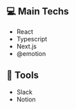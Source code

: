 <p align = "center">
<h2>💻 Main Techs</h2>
<ul>
<li>React</li>
<li>Typescript</li>
<li>Next.js</li>
<li>@emotion</li>
</ul>
<h2>🔧 Tools</h2>
<ul>
<li>Slack</li>
<li>Notion</li>
</ul>
</p>
